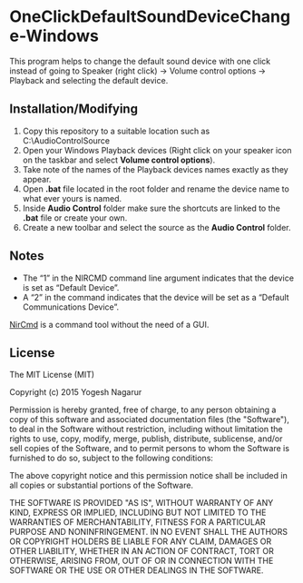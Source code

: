 # OneClickDefaultSoundDeviceChange-Windows

This program helps to change the default sound device with one click instead of going to Speaker (right click) -> Volume control options -> Playback and selecting the default device.

## Installation/Modifying

1. Copy this repository to a suitable location such as C:\AudioControlSource
2. Open your Windows Playback devices (Right click on your speaker icon on the taskbar and select __Volume control options__).
3. Take note of the names of the Playback devices names exactly as they appear.
4. Open __.bat__ file located in the root folder and rename the device name to what ever yours is named.
5. Inside __Audio Control__ folder make sure the shortcuts are linked to the __.bat__ file or create your own.
6. Create a new toolbar and select the source as the __Audio Control__ folder.

## Notes

* The “1” in the NIRCMD command line argument indicates that the device is set as “Default Device”.
* A “2” in the command indicates that the device will be set as a “Default Communications Device”.

[NirCmd](http://www.nirsoft.net/utils/nircmd.html) is a command tool without the need of a GUI.

## License

The MIT License (MIT)

Copyright (c) 2015 Yogesh Nagarur

Permission is hereby granted, free of charge, to any person obtaining a copy
of this software and associated documentation files (the "Software"), to deal
in the Software without restriction, including without limitation the rights
to use, copy, modify, merge, publish, distribute, sublicense, and/or sell
copies of the Software, and to permit persons to whom the Software is
furnished to do so, subject to the following conditions:

The above copyright notice and this permission notice shall be included in all
copies or substantial portions of the Software.

THE SOFTWARE IS PROVIDED "AS IS", WITHOUT WARRANTY OF ANY KIND, EXPRESS OR
IMPLIED, INCLUDING BUT NOT LIMITED TO THE WARRANTIES OF MERCHANTABILITY,
FITNESS FOR A PARTICULAR PURPOSE AND NONINFRINGEMENT. IN NO EVENT SHALL THE
AUTHORS OR COPYRIGHT HOLDERS BE LIABLE FOR ANY CLAIM, DAMAGES OR OTHER
LIABILITY, WHETHER IN AN ACTION OF CONTRACT, TORT OR OTHERWISE, ARISING FROM,
OUT OF OR IN CONNECTION WITH THE SOFTWARE OR THE USE OR OTHER DEALINGS IN THE
SOFTWARE.
